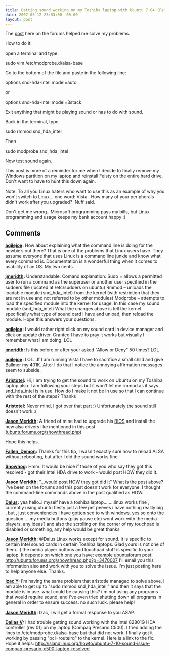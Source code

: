 ```yaml
---
title: Getting sound working on my Toshiba laptop with Ubuntu 7.04 (Feisty Fawn)
date: 2007-05-12 23:53:00 -05:00
layout: post
---
```


The [post](http://ubuntuforums.org/showthread.php?t=392350&highlight=toshiba) here on the forums helped me solve my problems.

How to do it:

open a terminal and type: 

sudo vim /etc/modprobe.d/alsa-base

Go to the bottom of the file and paste in the following line: 

options snd-hda-intel model=auto

or

options snd-hda-intel model=3stack

Exit anything that might be playing sound or has to do with sound.  
  
Back in the terminal, type 

sudo rmmod snd_hda_intel

Then 

sudo modprobe snd_hda_intel

Now test sound again.

This post is more of a reminder for me when I decide to finally remove my Windows partition on my laptop and reinstall Feisty on the entire hard drive.  Don't want to have to hunt this down again.

Note: To all you Linux haters who want to use this as an example of why you won't switch to Linux....one word: Vista.  How many of your peripherals didn't work after you upgraded?  Nuff said.

Don't get me wrong...Microsoft programming pays my bills, but Linux programming and usage keeps my bank account happy :)

## Comments

**[agilejoe](#25 "2007-05-14 21:35:00"):** How about explaining what the command line is doing for the newbie’s out there? That is one of the problems that Linux users have. They assume everyone that uses Linux is a command line junkie and know what every command is. Documentation is a wonderful thing when it comes to usability of an OS. My two cents.

**[jmeridth](#26 "2007-05-15 00:32:09"):** Understandable: Comand explanation: Sudo = allows a permitted user to run a command as the superuser or another user specified in the sudoers file (located at /etc/sudoers on ubuntu) Rmmod – unloads the loadable module (snd_hda_intel) from the kernel (with restriction that they are not in use and not referred to by other modules) Modprobe – attempts to load the specified module into the kernel for usage. In this case my sound module (snd_hda_intel) What the changes above is tell the kernel specifically what type of sound card I have and unload, then reload the module. Hope this answers your questions.

**[agilejoe](#27 "2007-05-15 01:08:15"):** I would rather right click on my sound card in device manager and click on update driver. Granted I have to pray it works but visually I remember what I am doing. LOL

**[jmeridth](#28 "2007-05-15 09:06:47"):** Is this before or after your asked "Allow or Deny" 50 times? LOL

**[agilejoe](#29 "2007-05-15 15:25:32"):** LOL...If I am running Vista I have to sacrifice a small child and give Ballmer my 401K. After I do that I notice the annoying affirmation messages seem to subside.

**[Aristotel](#30 "2007-05-20 05:55:34"):** Hi, I am trying to get the sound to work on Ubuntu on my Toshiba laptop also. I am following your steps but it won't let me rmmod as it says snd_hda_intel is in use. How do I make it not be in use so that I can continue with the rest of the steps? Thanks

**[Aristotel](#31 "2007-05-20 06:43:30"):** Never mind, I got over that part :) Unfortunately the sound still doesn't work :(

**[Jason Meridth](#32 "2007-05-20 08:59:15"):** A friend of mine had to upgrade his [BIOS](http://www.csd.toshiba.com/cgi-bin/tais/su/su_sc_modItemList.jsp?moid=1484716&rpn=PSPA0U&ct=DL&BV_SessionID=@@@@1392189391.1179664651@@@@&BV_EngineID=cccfaddkmjgmmdicgfkceghdgngdgmn.0) and install the new alsa drivers like mentioned in this post ([ubuntuforums.org/showthread.php](http://ubuntuforums.org/showthread.php?t=349491))

Hope this helps.

**[Fallen_Demon](#33 "2007-06-10 06:33:50"):** Thanks for this tip, I wasn't exactly sure how to reload ALSA without rebooting, but after I did the sound works fine

**[Snowhog](#34 "2007-06-11 21:29:59"):** Hmm. It would be nice if those of you who say they got this resolved - got their Intel HDA drive to work - would post HOW they did it.

**[Jason Meridth](#35 "2007-06-12 08:16:06"):** "...would post HOW they got did it" What is the post above? I've been on the forums and this post doesn't work for everyone. I thought the command-line commands above in the post qualified as HOW.

**[Dalus](#36 "2007-10-04 20:50:41"):** yea hello..i myself have a toshiba laptop........linux works fine , currently using ubuntu fiesty just a few pet peeves i have nothing reallly big , but , just conveniencies i have gotten sed to with windows. yes so onto the question.....my media buttons (play pause etc) wont work with the media players. any ideas? and also the scrolling on the corner of my touchpad is disabled or something, any help would be great thanks

**[Jason Meridth](#37 "2007-10-04 20:59:01"):** @Dalus Linux works except for sound. It is specific to certain Intel sound cards in certain Toshiba laptops. Glad yours is not one of them. :) the media player buttons and touchpad stuff is specific to your laptop. It depends on which one you have: example ubuntuforum post: http://ubuntuforums.org/showthread.php?p=3470007 I'll email you this information also and work with you to solve the issue. I'm just posting here to help anyone else. Thanks.

**[Izac Y](#38 "2007-10-10 03:56:27"):** i'm having the same problem that aristotle managed to solve above. i am able to get up to "sudo rmmod snd_hda_intel," and then it says that the module is in use. what could be causing this? i'm not using any programs that would require sound, and i've even tried shutting down all programs in general in order to ensure success. no such luck. please help!

**[Jason Meridth](#39 "2007-10-10 10:34:27"):** Izac, I will get a formal response to you ASAP.

**[Dallas V](#40 "2007-11-03 19:48:46"):** I had trouble getting sound working with the Intel 82801G HDA controller (rev 01) on my laptop (Compaq Presario C500). I tried adding the lines to /etc/modprobe.d/alsa-base but that did not work. I finally got it working by passing "pci=routeirq" to the kernel. Here is a link to the fix. Hope it helps: http://islandlinux.org/howto/ubuntu-7-10-sound-issue-compaq-presario-c500-laptop-resolved

